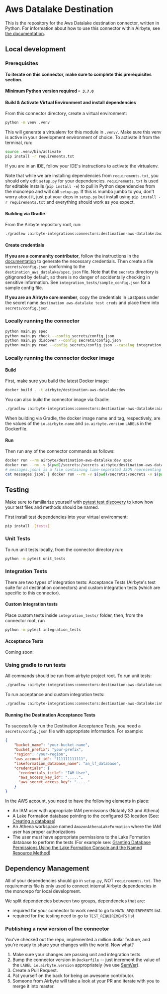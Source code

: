 # Aws Datalake Destination

This is the repository for the Aws Datalake destination connector, written in Python.
For information about how to use this connector within Airbyte, see [the documentation](https://docs.airbyte.io/integrations/destinations/aws-datalake).

## Local development

### Prerequisites

**To iterate on this connector, make sure to complete this prerequisites section.**

#### Minimum Python version required `= 3.7.0`

#### Build & Activate Virtual Environment and install dependencies

From this connector directory, create a virtual environment:

```bash
python -m venv .venv
```

This will generate a virtualenv for this module in `.venv/`. Make sure this venv is active in your
development environment of choice. To activate it from the terminal, run:

```bash
source .venv/bin/activate
pip install -r requirements.txt
```

If you are in an IDE, follow your IDE's instructions to activate the virtualenv.

Note that while we are installing dependencies from `requirements.txt`, you should only edit `setup.py` for your dependencies. `requirements.txt` is
used for editable installs (`pip install -e`) to pull in Python dependencies from the monorepo and will call `setup.py`.
If this is mumbo jumbo to you, don't worry about it, just put your deps in `setup.py` but install using `pip install -r requirements.txt` and everything
should work as you expect.

#### Building via Gradle

From the Airbyte repository root, run:

```bash
./gradlew :airbyte-integrations:connectors:destination-aws-datalake:build
```

#### Create credentials

**If you are a community contributor**, follow the instructions in the [documentation](https://docs.airbyte.io/integrations/destinations/aws-datalake)
to generate the necessary credentials. Then create a file `secrets/config.json` conforming to the `destination_aws_datalake/spec.json` file.
Note that the `secrets` directory is gitignored by default, so there is no danger of accidentally checking in sensitive information.
See `integration_tests/sample_config.json` for a sample config file.

**If you are an Airbyte core member**, copy the credentials in Lastpass under the secret name `destination aws-datalake test creds`
and place them into `secrets/config.json`.

### Locally running the connector

```bash
python main.py spec
python main.py check --config secrets/config.json
python main.py discover --config secrets/config.json
python main.py read --config secrets/config.json --catalog integration_tests/configured_catalog.json
```

### Locally running the connector docker image

#### Build

First, make sure you build the latest Docker image:

```bash
docker build . -t airbyte/destination-aws-datalake:dev
```

You can also build the connector image via Gradle:

```bash
./gradlew :airbyte-integrations:connectors:destination-aws-datalake:airbyteDocker
```

When building via Gradle, the docker image name and tag, respectively, are the values of the `io.airbyte.name` and `io.airbyte.version` `LABEL`s in
the Dockerfile.

#### Run

Then run any of the connector commands as follows:

```bash
docker run --rm airbyte/destination-aws-datalake:dev spec
docker run --rm -v $(pwd)/secrets:/secrets airbyte/destination-aws-datalake:dev check --config /secrets/config.json
# messages.jsonl is a file containing line-separated JSON representing AirbyteMessages
cat messages.jsonl | docker run --rm -v $(pwd)/secrets:/secrets -v $(pwd)/integration_tests:/integration_tests airbyte/destination-aws-datalake:dev write --config /secrets/config.json --catalog /integration_tests/configured_catalog.json
```

## Testing

Make sure to familiarize yourself with [pytest test discovery](https://docs.pytest.org/en/latest/goodpractices.html#test-discovery) to know how your test files and methods should be named.

First install test dependencies into your virtual environment:

```bash
pip install .[tests]
```

### Unit Tests

To run unit tests locally, from the connector directory run:

```bash
python -m pytest unit_tests
```

### Integration Tests

There are two types of integration tests: Acceptance Tests (Airbyte's test suite for all destination connectors) and custom integration tests (which are specific to this connector).

#### Custom Integration tests

Place custom tests inside `integration_tests/` folder, then, from the connector root, run

```bash
python -m pytest integration_tests
```

#### Acceptance Tests

Coming soon:

### Using gradle to run tests

All commands should be run from airbyte project root.
To run unit tests:

```bash
./gradlew :airbyte-integrations:connectors:destination-aws-datalake:unitTest
```

To run acceptance and custom integration tests:

```bash
./gradlew :airbyte-integrations:connectors:destination-aws-datalake:integrationTest
```

#### Running the Destination Acceptance Tests

To successfully run the Destination Acceptance Tests, you need a `secrets/config.json` file with appropriate information. For example:

```json
{
    "bucket_name": "your-bucket-name",
    "bucket_prefix": "your-prefix",
    "region": "your-region",
    "aws_account_id": "111111111111",
    "lakeformation_database_name": "an_lf_database",
    "credentials": {
      "credentials_title": "IAM User",
      "aws_access_key_id": ".....",
      "aws_secret_access_key": "....."
    }
}
```

In the AWS account, you need to have the following elements in place:

* An IAM user with appropriate IAM permissions (Notably S3 and Athena)
* A Lake Formation database pointing to the configured S3 location (See: [Creating a database](https://docs.aws.amazon.com/lake-formation/latest/dg/creating-database.html))
* An Athena workspace named `AmazonAthenaLakeFormation` where the IAM user has proper authorizations
* The user must have appropriate permissions to the Lake Formation database to perform the tests (For example see: [Granting Database Permissions Using the Lake Formation Console and the Named Resource Method](https://docs.aws.amazon.com/lake-formation/latest/dg/granting-database-permissions.html))



## Dependency Management

All of your dependencies should go in `setup.py`, NOT `requirements.txt`. The requirements file is only used to connect internal Airbyte dependencies in the monorepo for local development.

We split dependencies between two groups, dependencies that are:

* required for your connector to work need to go to `MAIN_REQUIREMENTS` list.
* required for the testing need to go to `TEST_REQUIREMENTS` list

### Publishing a new version of the connector

You've checked out the repo, implemented a million dollar feature, and you're ready to share your changes with the world. Now what?

1. Make sure your changes are passing unit and integration tests.
1. Bump the connector version in `Dockerfile` -- just increment the value of the `LABEL io.airbyte.version` appropriately (we use [SemVer](https://semver.org/)).
1. Create a Pull Request.
1. Pat yourself on the back for being an awesome contributor.
1. Someone from Airbyte will take a look at your PR and iterate with you to merge it into master.
